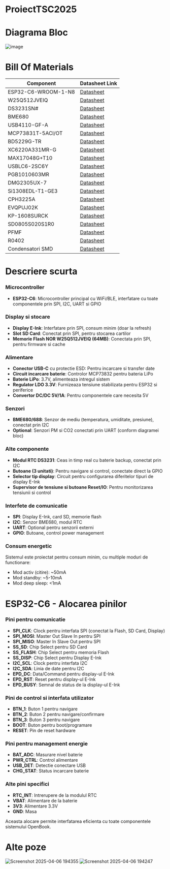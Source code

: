 # ProiectTSC2025

# Diagrama Bloc

![image](https://github.com/user-attachments/assets/395cf2fa-9804-4bfd-8931-e923f9c445ed)

# Bill Of Materials

| Component | Datasheet Link |
|-----------|---------------|
| ESP32-C6-WROOM-1-N8 | [Datasheet](https://www.espressif.com/sites/default/files/documentation/esp32-c6_datasheet_en.pdf) |
| W25Q512JVEIQ | [Datasheet](https://www.winbond.com/resource-files/W25Q512JV%20RevI%20112518.pdf) |
| DS3231SN# | [Datasheet](https://www.analog.com/media/en/technical-documentation/data-sheets/ds3231.pdf) |
| BME680 | [Datasheet](https://www.bosch-sensortec.com/media/boschsensortec/downloads/datasheets/bst-bme680-ds001.pdf) |
| USB4110-GF-A | [Datasheet](https://www.gct.co/connector/usb4110) |
| MCP73831T-5ACI/OT | [Datasheet](https://ww1.microchip.com/downloads/en/DeviceDoc/MCP73831-Family-Data-Sheet-DS20001984H.pdf) |
| BD5229G-TR | [Datasheet](https://fscdn.rohm.com/en/products/databook/datasheet/ic/power/linear_regulator/bd5230g-e.pdf) |
| XC6220A331MR-G | [Datasheet](https://www.torexsemi.com/file/xc6220/XC6220.pdf) |
| MAX17048G+T10 | [Datasheet](https://www.analog.com/media/en/technical-documentation/data-sheets/max17048-max17049.pdf) |
| USBLC6-2SC6Y | [Datasheet](https://www.st.com/resource/en/datasheet/usblc6-2.pdf) |
| PGB1010603MR | [Datasheet](https://www.littelfuse.com/~/media/electronics/datasheets/esd_suppression/littelfuse_esd_suppression_pgb1_datasheet.pdf.pdf) |
| DMG2305UX-7 | [Datasheet](https://www.diodes.com/assets/Datasheets/DMG2305UX.pdf) |
| Si1308EDL-T1-GE3 | [Datasheet](https://www.vishay.com/docs/68834/si1308edl.pdf) |
| CPH3225A | [Datasheet](https://datasheet.lcsc.com/lcsc/2110251730_TXC-Corporation-7M-12000MAAE_C547233.pdf) |
| EVQPUJ02K | [Datasheet](https://industrial.panasonic.com/cdbs/www-data/pdf/ATV0000/ATV0000C5.pdf) |
| KP-1608SURCK | [Datasheet](https://www.kingbright.com/attachments/file/psearch/000/00/00/KP-1608SURCK(Ver.15).pdf) |
| SD0805S020S1R0 | [Datasheet](https://www.bourns.com/docs/product-datasheets/sd.pdf) |
| PFMF | [Datasheet](https://www.littelfuse.com/~/media/electronics/datasheets/fuses/littelfuse_fuse_pfmf_datasheet.pdf) |
| R0402 | [Datasheet](https://www.yageo.com/upload/media/product/productsearch/datasheet/rchip/PYu-RC_Group_51_RoHS_L_11.pdf) |
| Condensatori SMD | [Datasheet](https://www.yageo.com/upload/media/product/productsearch/datasheet/mlcc/UPY-GPHC_X7R_16V-to-50V_18.pdf) |

# Descriere scurta

### Microcontroller
- **ESP32-C6**: Microcontroller principal cu WiFi/BLE, interfatare cu toate componentele prin SPI, I2C, UART si GPIO

### Display si stocare
- **Display E-Ink**: Interfatare prin SPI, consum minim (doar la refresh)
- **Slot SD Card**: Conectat prin SPI, pentru stocarea cartilor
- **Memorie Flash NOR W25Q512JVEIQ (64MB)**: Conectata prin SPI, pentru firmware si cache

### Alimentare
- **Conector USB-C** cu protectie ESD: Pentru incarcare si transfer date
- **Circuit incarcare baterie**: Controlor MCP73832 pentru bateria LiPo
- **Baterie LiPo**: 3.7V, alimenteaza intregul sistem
- **Regulator LDO 3.3V**: Furnizeaza tensiune stabilizata pentru ESP32 si periferice
- **Convertor DC/DC 5V/1A**: Pentru componentele care necesita 5V

### Senzori
- **BME680/688**: Senzor de mediu (temperatura, umiditate, presiune), conectat prin I2C
- **Optional**: Senzori PM si CO2 conectati prin UART (conform diagramei bloc)

### Alte componente
- **Modul RTC DS3231**: Ceas in timp real cu baterie backup, conectat prin I2C
- **Butoane (3 unitati)**: Pentru navigare si control, conectate direct la GPIO
- **Selector tip display**: Circuit pentru configurarea diferitelor tipuri de display E-Ink
- **Supervisor de tensiune si butoane Reset/IO**: Pentru monitorizarea tensiunii si control

### Interfete de comunicatie
- **SPI**: Display E-Ink, card SD, memorie flash
- **I2C**: Senzor BME680, modul RTC
- **UART**: Optional pentru senzorii externi
- **GPIO**: Butoane, control power management

### Consum energetic
Sistemul este proiectat pentru consum minim, cu multiple moduri de functionare:
- Mod activ (citire): ~50mA
- Mod standby: ~5-10mA
- Mod deep sleep: <1mA

# ESP32-C6 - Alocarea pinilor

### Pini pentru comunicatie
- **SPI_CLK**: Clock pentru interfata SPI (conectat la Flash, SD Card, Display)
- **SPI_MOSI**: Master Out Slave In pentru SPI
- **SPI_MISO**: Master In Slave Out pentru SPI
- **SS_SD**: Chip Select pentru SD Card
- **SS_FLASH**: Chip Select pentru memoria Flash
- **SS_DISP**: Chip Select pentru Display E-Ink
- **I2C_SCL**: Clock pentru interfata I2C
- **I2C_SDA**: Linia de date pentru I2C
- **EPD_DC**: Data/Command pentru display-ul E-Ink
- **EPD_RST**: Reset pentru display-ul E-Ink
- **EPD_BUSY**: Semnal de status de la display-ul E-Ink

### Pini de control si interfata utilizator
- **BTN_1**: Buton 1 pentru navigare
- **BTN_2**: Buton 2 pentru navigare/confirmare
- **BTN_3**: Buton 3 pentru navigare
- **BOOT**: Buton pentru boot/programare
- **RESET**: Pin de reset hardware

### Pini pentru management energie
- **BAT_ADC**: Masurare nivel baterie
- **PWR_CTRL**: Control alimentare
- **USB_DET**: Detectie conectare USB
- **CHG_STAT**: Status incarcare baterie

### Alte pini specifici
- **RTC_INT**: Intrerupere de la modulul RTC
- **VBAT**: Alimentare de la baterie
- **3V3**: Alimentare 3.3V
- **GND**: Masa

Aceasta alocare permite interfatarea eficienta cu toate componentele sistemului OpenBook.

# Alte poze

![Screenshot 2025-04-06 194355](https://github.com/user-attachments/assets/f6a0d3d8-5469-4f42-b72e-c700dec84ab4)
![Screenshot 2025-04-06 194247](https://github.com/user-attachments/assets/bac51ebf-e645-47f2-8099-25c2ea2e21cb)



